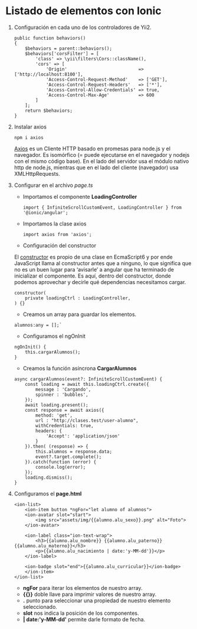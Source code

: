 # Listado de elementos con Ionic

1. Configuración en cada uno de los controladores de Yii2.

    ```
    public function behaviors()
    {
        $behaviors = parent::behaviors();
        $behaviors['corsFilter'] = [
            'class' => \yii\filters\Cors::className(),
            'cors' => [
                'Origin'                           => ['http://localhost:8100'],
                'Access-Control-Request-Method'    => ['GET'],
                'Access-Control-Request-Headers'   => ['*'],
                'Access-Control-Allow-Credentials' => true,
                'Access-Control-Max-Age'           => 600
            ]
        ];
        return $behaviors;
    }
    ```

2. Instalar axios 

    `npm i axios`

    [Axios](https://axios-http.com/es/) es un Cliente HTTP basado en promesas para node.js y el navegador. Es isomórfico (= puede ejecutarse en el navegador y nodejs con el mismo código base). En el lado del servidor usa el módulo nativo http de node.js, mientras que en el lado del cliente (navegador) usa XMLHttpRequests.

3. Configurar en el archivo *page.ts*
    * Importamos el componente **LoadingController**

        `import { InfiniteScrollCustomEvent, LoadingController } from '@ionic/angular';`
    
    * Importamos la clase axios

        `import axios from 'axios';`
    
    * Configuración del constructor

    El [constructor](https://medium.com/zurvin/cu%C3%A1l-es-la-diferencia-entre-ngoninit-y-constructor-en-angular-2f7ce3d986b7) es propio de una clase en EcmaScript6 y por ende JavaScript llama al constructor antes que a ninguno, lo que significa que no es un buen lugar para ‘avisarle’ a angular que ha terminado de inicializar el componente. Es aquí, dentro del constructor, donde podemos aprovechar y decirle qué dependencias necesitamos cargar.
    
    ```
    constructor(
        private loadingCtrl : LoadingController,
    ) {}
    ```

    * Creamos un array para guardar los elementos.
    
    ```
    alumnos:any = [];`
    ```
    * Configuramos el ngOnInit

    ```
    ngOnInit() {
        this.cargarAlumnos();
    }
    ```

    * Creamos la función asíncrona **CargarAlumnos**

    ```
    async cargarAlumnos(event?: InfiniteScrollCustomEvent) {
        const loading = await this.loadingCtrl.create({
            message : 'Cargando',
            spinner : 'bubbles',
        });
        await loading.present();
        const response = await axios({
            method: 'get',
            url : "http://clases.test/user-alumno",
            withCredentials: true,
            headers: {
                'Accept': 'application/json'
            }
        }).then( (response) => {
            this.alumnos = response.data;
            event?.target.complete();
        }).catch(function (error) {
            console.log(error);     
        });
        loading.dismiss();
    }
    ```
4. Configuramos el **page.html**

    ```
    <ion-list>
        <ion-item button *ngFor="let alumno of alumnos">
        <ion-avatar slot="start">
            <img src="assets/img/{{alumno.alu_sexo}}.png" alt="Foto">
        </ion-avatar>

        <ion-label class="ion-text-wrap">
            <h3>{{alumno.alu_nombre}} {{alumno.alu_paterno}}  {{alumno.alu_materno}}</h3>
            <p>{{alumno.alu_nacimiento | date:'y-MM-dd'}}</p>
        </ion-label>

        <ion-badge slot="end">{{alumno.alu_curricular}}</ion-badge>
        </ion-item>
    </ion-list>
    ```

    * **ngFor** para iterar los elementos de nuestro array.
    * **{{}}** doble llave para imprimir valores de nuestro array.
    * **.** punto para seleccionar una propiedad de nuestro elemento seleccionado.
    * **slot** nos indica la posición de los componentes.
    * **| date:'y-MM-dd'** permite darle formato de fecha.
